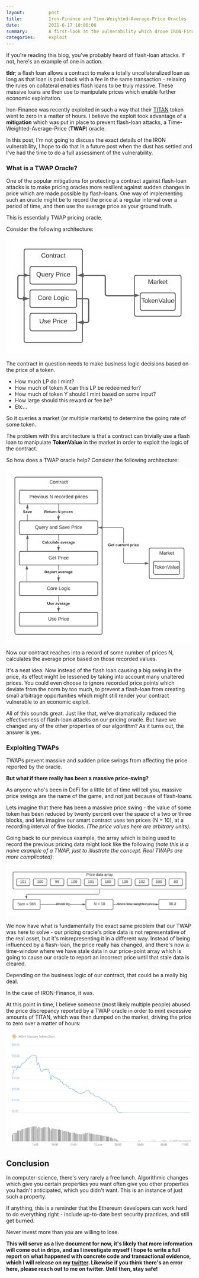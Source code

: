 ```yaml
---
layout:         post
title:          Iron-Finance and Time-Weighted-Average-Price Oracles
date:           2021-6-17 10:00:00
summary:        A first-look at the vulnerability which drove IRON-Finance's TITAN token to zero.
categories:     exploit
---
```


If you're reading this blog, you've probably heard of flash-loan attacks. If not, here's an example of one in action.

 **tldr**; a flash loan allows a contract to make a totally uncollateralized loan as long as that loan is paid back with a fee in the same transaction - relaxing the rules on collateral enables flash loans to be truly massive. These massive loans are then use to manipulate prices which enable further economic exploitation.

Iron-Finance was recently exploited in such a way that their [TITAN](https://www.coingecko.com/en/coins/iron-titanium-token) token went to zero in a matter of hours. I believe the exploit took advantage of a **mitigation** which was put in place to prevent flash-loan attacks, a Time-Weighted-Average-Price (**TWAP**) oracle.

In this post, I'm not going to discuss the exact details of the IRON vulnerability, I hope to do that in a future post when the dust has settled and I've had the time to do a full assessment of the vulnerability.

### What is a TWAP Oracle?

One of the popular mitigations for protecting a contract against flash-loan attacks is to make pricing oracles more resilient against sudden changes in price which are made possible by flash-loans. One way of implementing such an oracle might be to record the price at a regular interval over a period of time, and then use the average price as your ground truth.

This is essentially TWAP pricing oracle.

Consider the following architecture:

![single_price_oracle](/images/price_oracle_one.png)

The contract in question needs to make business logic decisions based on the price of a token.

- How much LP do I mint?
- How much of token X can this LP be redeemed for?
- How much of token Y should I mint based on some input?
- How large should this reward or fee be?
- Etc...

So it queries a market (or multiple markets) to determine the going rate of some token.

The problem with this architecture is that a contract can trivially use a flash loan to manipulate **TokenValue** in the market in order to exploit the logic of the contract.

So how does a TWAP oracle help? Consider the following architecture:

![twap_price_oracle](/images/price_oracle_two.png)

Now our contract reaches into a record of some number of prices N,  calculates the average price based on those recorded values.

It's a neat idea. Now instead of the flash loan causing a big swing in the price, its effect might be lessened by taking into account many unaltered prices. You could even choose to ignore recorded price points which deviate from the norm by too much, to prevent a flash-loan from creating small arbitrage opportunities which might still render your contract vulnerable to an economic exploit.

All of this sounds great. Just like that, we've dramatically reduced the effectiveness of flash-loan attacks on our pricing oracle. But have we changed any of the other properties of our algorithm? As it turns out, the answer is yes.

### Exploiting TWAPs

TWAPs prevent massive and sudden price swings from affecting the price reported by the oracle.

**But what if there really has been a massive price-swing?**

As anyone who's been in DeFi for a little bit of time will tell you, massive price swings are the name of the game, and not just because of flash-loans.

Lets imagine that there **has** been a massive price swing - the value of some token has been reduced by twenty percent over the space of a two or three blocks, and lets imagine our smart contract uses ten prices (N = 10), at a recording interval of five blocks. *(The price values here are arbitrary units).*

Going back to our previous example, the array which is being used to record the previous pricing data might look like the following *(note this is a naive example of a TWAP, just to illustrate the concept. Real TWAPs are more complicated)*:

![price_points](/images/twap_price_points.png)

We now have what is fundamentally the exact same problem that our TWAP was here to solve - our pricing oracle's price data is not representative of the real asset, but it's misrepresenting it in a different way. Instead of being influenced by a flash-loan, the price really has changed, and there's now a time-window where we have stale data in our price-point array which is going to cause our oracle to report an incorrect price until that stale data is cleared.

Depending on the business logic of our contract, that could be a really big deal.

In the case of IRON-Finance, it was.

At this point in time, I believe someone (most likely multiple people) abused the price discrepancy reported by a TWAP oracle in order to mint excessive amounts of TITAN, which was then dumped on the market, driving the price to zero over a matter of hours:

![titan_price_chart](/images/titan_chart.png)

## Conclusion

In computer-science, there's very rarely a free lunch. Algorithmic changes which give you certain properties you want often give you other properties you hadn't anticipated, which you didn't want. This is an instance of just such a property.

If anything, this is a reminder that the Ethereum developers can work hard to do everything right - include up-to-date best security practices, and still get burned.

Never invest more than you are willing to lose.

**This will serve as a live document for now, it's likely that more information will come out in drips, and as I investigate myself I hope to write a full report on what happened with concrete code and transactional evidence, which I will release on my [twitter](https://twitter.com/aftermathdigit). Likewise if you think there's an error here, please reach out to me on twitter. Until then, stay safe!**

